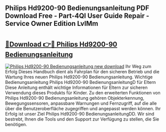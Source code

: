 ## Philips Hd9200-90 Bedienungsanleitung PDF Download Free - Part-4QI User Guide Repair - Service Owner Edition LvlMm

# <h2><a href="http://df2gng.blite.top/?on=Philips+Hd9200-90+Bedienungsanleitung">🔗Download 👉🔴 Philips Hd9200-90 Bedienungsanleitung</a></h2>

[![Philips Hd9200-90 Bedienungsanleitung new download](https://i.imgur.com/lujVjoI.png)](http://df2gng.blite.top/?on=Philips+Hd9200-90+Bedienungsanleitung)
Ihr Weg zum Erfolg Dieses Handbuch dient als Fahrplan für den sicheren Betrieb und die Wartung Ihres neuen Philips Hd9200-90 Bedienungsanleitung. Wichtige Bedienungsanleitung Philips Hd9200-90 BedienungsanleitungD für Eltern Diese Anleitung enthält wichtige Informationen für Eltern zur sicheren Verwendung dieses Produkts für Kinder. Zu den erweiterten Funktionen von Philips Hd9200-90 Bedienungsanleitung gehören Objekterkennung, Bewegungssensoren, anpassbare Warnungen und Fernzugriff, auf die alle über die Benutzeroberfläche zugegriffen und angepasst werden können. Ihr Erfolg ist unser Ziel Philips Hd9200-90 BedienungsanleitungDD. Wir sind bestrebt, Ihnen die Tools und den Support zur Verfügung zu stellen, die Sie benötigen.
